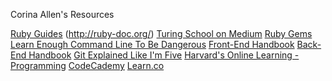 Corina Allen's Resources

[Ruby Guides](https://www.rubyguides.com/)
(http://ruby-doc.org/)
[Turing School on Medium](https://medium.com/turingschool)
[Ruby Gems](https://rubygems.org/)
[Learn Enough Command Line To Be Dangerous](https://www.learnenough.com/command-line-tutorial/manipulating_files)
[Front-End Handbook](https://frontendmasters.com/books/front-end-handbook/2019/)
[Back-End Handbook](https://handbook.imarc.com/backend)
[Git Explained Like I'm Five](https://dev.to/sublimegeek/git-staging-area-explained-like-im-five-1anh)
[Harvard's Online Learning - Programming](https://online-learning.harvard.edu/subject/programming)
[CodeCademy](https://www.codecademy.com/)
[Learn.co](https://learn.co/)
